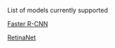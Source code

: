 List of models currently supported

[Faster R-CNN](docs/FASTER_RCNN.md)

[RetinaNet](docs/RETINANET.md)
